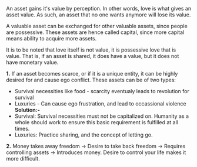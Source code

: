 An asset gains it's value by perception.
In other words, love is what gives an asset value.
As such, an asset that no one wants anymore will lose its value.

A valuable asset can be exchanged for other valuable assets, since people are possessive.
These assets are hence called capital, since more capital means ability to acquire more assets.

It is to be noted that love itself is not value, it is possessive love that is value.
That is, if an asset is shared, it does have a value, but it does not have monetary value.

**1.** If an asset becomes scarce, or if it is a unique entity, it can be highly desired for and cause ego conflict. These assets can be of two types:
- Survival necessities like food - scarcity eventualy leads to revolution for survival
- Luxuries - Can cause ego frustration, and lead to occassional violence
**Solution:-**
- Survival: Survival necessities must not be capitalized on. Humanity as a whole should work to ensure this basic requirement is fulfilled at all times.
- Luxuries: Practice sharing, and the concept of letting go.

**2.** Money takes away freedom -> Desire to take back freedom -> Requires controlling assets -> Introduces money.
Desire to control your life makes it more difficult.